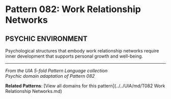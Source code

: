 # Pattern 082: Work Relationship Networks

## PSYCHIC ENVIRONMENT

Psychological structures that embody work relationship networks require inner development that supports personal growth and well-being.

---

*From the UIA 5-fold Pattern Language collection*  
*Psychic domain adaptation of Pattern 082*

**Related Patterns**: [View all domains for this pattern](../../UIA/md/T082 Work Relationship Networks.md)
